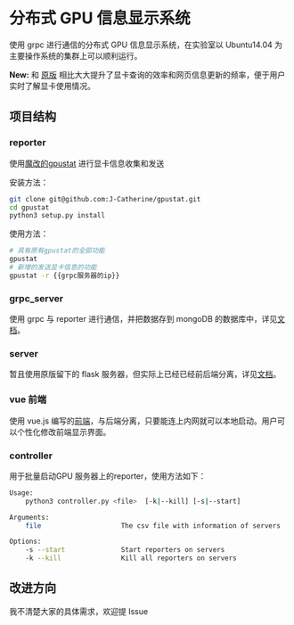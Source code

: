 # 分布式 GPU 信息显示系统

使用 grpc 进行通信的分布式 GPU 信息显示系统，在实验室以 Ubuntu14.04 为主要操作系统的集群上可以顺利运行。

**New:** 和 [原版](https://github.com/WillQvQ/GPUInfoCollector) 相比大大提升了显卡查询的效率和网页信息更新的频率，便于用户实时了解显卡使用情况。

## 项目结构

### reporter

使用[魔改的gpustat](https://github.com/J-Catherine/gpustat) 进行显卡信息收集和发送

安装方法：

```bash
git clone git@github.com:J-Catherine/gpustat.git
cd gpustat
python3 setup.py install
```

使用方法：

```bash
# 具有原有gpustat的全部功能
gpustat
# 新增的发送显卡信息的功能
gpustat -r {{grpc服务器的ip}}
```

### grpc_server

使用 grpc 与 reporter 进行通信，并把数据存到 mongoDB 的数据库中，详见[文档](./grpc_server)。

### server

暂且使用原版留下的 flask 服务器，但实际上已经已经前后端分离，详见[文档](./server)。

### vue 前端

使用 vue.js 编写的[前端](https://github.com/J-Catherine/GPUInfoVue)，与后端分离，只要能连上内网就可以本地启动。用户可以个性化修改前端显示界面。

### controller

用于批量启动GPU 服务器上的reporter，使用方法如下：

```bash
Usage:
    python3 controller.py <file>  [-k|--kill] [-s|--start]

Arguments:
    file                    The csv file with information of servers

Options:
    -s --start              Start reporters on servers
    -k --kill               Kill all reporters on servers
```


## 改进方向

我不清楚大家的具体需求，欢迎提 Issue